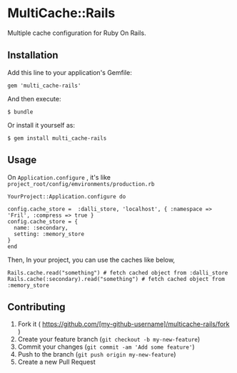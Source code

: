 # MultiCache::Rails

Multiple cache configuration for Ruby On Rails.


## Installation

Add this line to your application's Gemfile:

    gem 'multi_cache-rails'

And then execute:

    $ bundle

Or install it yourself as:

    $ gem install multi_cache-rails

## Usage

On `Application.configure` , it's like `project_root/config/emvironments/production.rb`

```
YourProject::Application.configure do

config.cache_store =  :dalli_store, 'localhost', { :namespace => 'Fril', :compress => true }
config.cache_store = {
  name: :secondary,
  setting: :memory_store
}
end
```

Then, In your project, you can use the caches like below,
```
Rails.cache.read("something") # fetch cached object from :dalli_store
Rails.cache(:secondary).read("something") # fetch cached object from :memory_store
```

## Contributing

1. Fork it ( https://github.com/[my-github-username]/multicache-rails/fork )
2. Create your feature branch (`git checkout -b my-new-feature`)
3. Commit your changes (`git commit -am 'Add some feature'`)
4. Push to the branch (`git push origin my-new-feature`)
5. Create a new Pull Request
